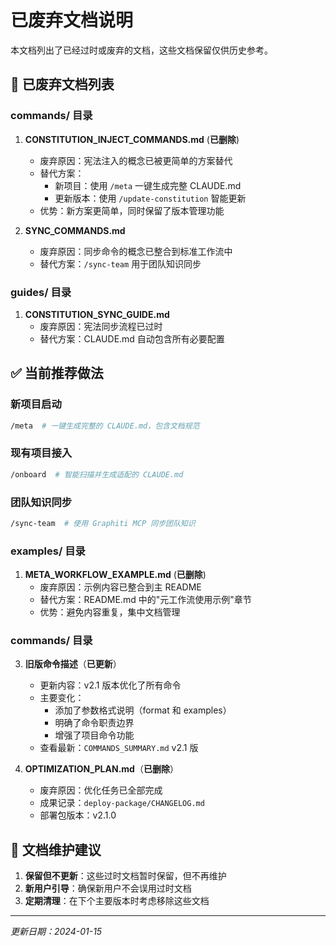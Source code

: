 # 已废弃文档说明

本文档列出了已经过时或废弃的文档，这些文档保留仅供历史参考。

## 🚫 已废弃文档列表

### commands/ 目录
1. **CONSTITUTION_INJECT_COMMANDS.md** (**已删除**)
   - 废弃原因：宪法注入的概念已被更简单的方案替代
   - 替代方案：
     - 新项目：使用 `/meta` 一键生成完整 CLAUDE.md
     - 更新版本：使用 `/update-constitution` 智能更新
   - 优势：新方案更简单，同时保留了版本管理功能

2. **SYNC_COMMANDS.md**
   - 废弃原因：同步命令的概念已整合到标准工作流中
   - 替代方案：`/sync-team` 用于团队知识同步

### guides/ 目录
1. **CONSTITUTION_SYNC_GUIDE.md**
   - 废弃原因：宪法同步流程已过时
   - 替代方案：CLAUDE.md 自动包含所有必要配置

## ✅ 当前推荐做法

### 新项目启动
```bash
/meta  # 一键生成完整的 CLAUDE.md，包含文档规范
```

### 现有项目接入
```bash
/onboard  # 智能扫描并生成适配的 CLAUDE.md
```

### 团队知识同步
```bash
/sync-team  # 使用 Graphiti MCP 同步团队知识
```

### examples/ 目录
1. **META_WORKFLOW_EXAMPLE.md** (**已删除**)
   - 废弃原因：示例内容已整合到主 README
   - 替代方案：README.md 中的"元工作流使用示例"章节
   - 优势：避免内容重复，集中文档管理

### commands/ 目录
3. **旧版命令描述**（**已更新**）
   - 更新内容：v2.1 版本优化了所有命令
   - 主要变化：
     - 添加了参数格式说明（format 和 examples）
     - 明确了命令职责边界
     - 增强了项目命令功能
   - 查看最新：`COMMANDS_SUMMARY.md` v2.1 版

4. **OPTIMIZATION_PLAN.md**（**已删除**）
   - 废弃原因：优化任务已全部完成
   - 成果记录：`deploy-package/CHANGELOG.md`
   - 部署包版本：v2.1.0

## 📝 文档维护建议

1. **保留但不更新**：这些过时文档暂时保留，但不再维护
2. **新用户引导**：确保新用户不会误用过时文档
3. **定期清理**：在下个主要版本时考虑移除这些文档

---

*更新日期：2024-01-15*